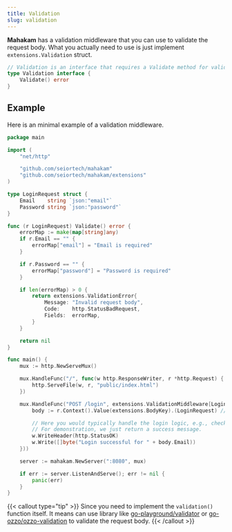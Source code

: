 ```yaml
---
title: Validation
slug: validation
---
```


**Mahakam** has a validation middleware that you can use to validate the request body. What you actually need to use is just implement `extensions.Validation` struct.

```go
// Validation is an interface that requires a Validate method for validating request data using ValidationMiddleware.
type Validation interface {
	Validate() error
}
```

## Example

Here is an minimal example of a validation middleware.

```go
package main

import (
	"net/http"

	"github.com/seiortech/mahakam"
	"github.com/seiortech/mahakam/extensions"
)

type LoginRequest struct {
	Email    string `json:"email"`
	Password string `json:"password"`
}

func (r LoginRequest) Validate() error {
	errorMap := make(map[string]any)
	if r.Email == "" {
		errorMap["email"] = "Email is required"
	}

	if r.Password == "" {
		errorMap["password"] = "Password is required"
	}

	if len(errorMap) > 0 {
		return extensions.ValidationError{
			Message: "Invalid request body",
			Code:    http.StatusBadRequest,
			Fields:  errorMap,
		}
	}

	return nil
}

func main() {
	mux := http.NewServeMux()

	mux.HandleFunc("/", func(w http.ResponseWriter, r *http.Request) {
		http.ServeFile(w, r, "public/index.html")
	})

	mux.HandleFunc("POST /login", extensions.ValidationMiddleware[LoginRequest](func(w http.ResponseWriter, r *http.Request) {
		body := r.Context().Value(extensions.BodyKey).(LoginRequest) // get the request body from the context

		// Here you would typically handle the login logic, e.g., checking credentials.
		// For demonstration, we just return a success message.
		w.WriteHeader(http.StatusOK)
		w.Write([]byte("Login successful for " + body.Email))
	}))

	server := mahakam.NewServer(":8080", mux)

	if err := server.ListenAndServe(); err != nil {
		panic(err)
	}
}

```

{{< callout type="tip" >}}
Since you need to implement the `validation()` function itself. It means can use library like [go-playground/validator](https://github.com/go-playground/validator) or [go-ozzo/ozzo-validation](https://github.com/go-ozzo/ozzo-validation) to validate the request body.
{{< /callout >}}